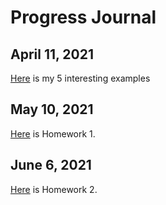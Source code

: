 # Progress Journal

## April 11, 2021

[Here](files/interesting_examples.html) is my 5 interesting examples

## May 10, 2021

[Here](files/EVDS-Data-Analysis-HW1.html) is Homework 1.

## June 6, 2021 

[Here](files/Homework2.html) is Homework 2.